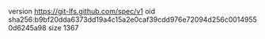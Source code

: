 version https://git-lfs.github.com/spec/v1
oid sha256:b9bf20dda6373dd19a4c15a2e0caf39cdd976e72094d256c00149550d6245a98
size 1367
